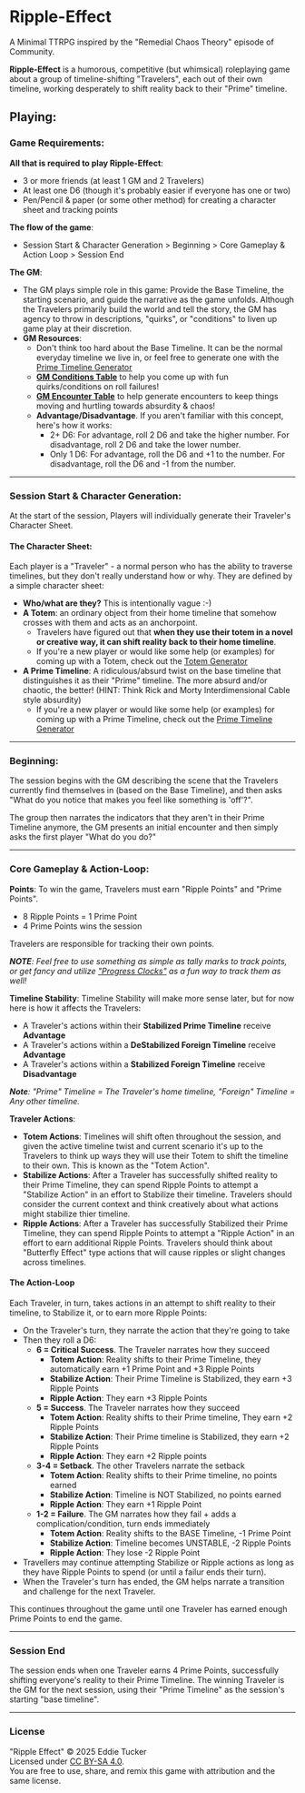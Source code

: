 # Ripple-Effect

A Minimal TTRPG inspired by the "Remedial Chaos Theory" episode of Community.

**Ripple-Effect** is a humorous, competitive (but whimsical) roleplaying game about a group of timeline-shifting "Travelers", each out of their own timeline, working desperately to shift reality back to their "Prime" timeline.

## Playing:
### Game Requirements:
**All that is required to play Ripple-Effect**:
- 3 or more friends (at least 1 GM and 2 Travelers)
- At least one D6 (though it's probably easier if everyone has one or two)
- Pen/Pencil & paper (or some other method) for creating a character sheet and tracking points

**The flow of the game**:
- Session Start & Character Generation > Beginning > Core Gameplay & Action Loop > Session End

**The GM**:
- The GM plays simple role in this game: Provide the Base Timeline, the starting scenario, and guide the narrative as the game unfolds. Although the Travelers primarily build the world and tell the story, the GM has agency to throw in descriptions, "quirks", or "conditions" to liven up game play at their discretion.
- **GM Resources**:
	- Don't think too hard about the Base Timeline. It can be the normal everyday timeline we live in, or feel free to generate one with the [Prime Timeline Generator](https://github.com/etuckeriv/remedial-chaos-theory/blob/main/Prime-Timeline-Generator.md)
	- **[GM Conditions Table](https://github.com/etuckeriv/remedial-chaos-theory/blob/main/GM-Conditions-Table.md)** to help you come up with fun quirks/conditions on roll failures!
	- **[GM Encounter Table](https://github.com/etuckeriv/remedial-chaos-theory/blob/main/GM-Encounter-Table)** to help generate encounters to keep things moving and hurtling towards absurdity & chaos!
	- **Advantage/Disadvantage**. If you aren't familiar with this concept, here's how it works:
		- 2+ D6: For advantage, roll 2 D6 and take the higher number. For disadvantage, roll 2 D6 and take the lower number.
		- Only 1 D6: For advantage, roll the D6 and +1 to the number. For disadvantage, roll the D6 and -1 from the number. 

---
### Session Start & Character Generation:
At the start of the session, Players will individually generate their Traveler's Character Sheet.

#### The Character Sheet:
Each player is a "Traveler" - a normal person who has the ability to traverse timelines, but they don't really understand how or why. They are defined by a simple character sheet:
- **Who/what are they?** This is intentionally vague :-)
- **A Totem**: an ordinary object from their home timeline that somehow crosses with them and acts as an anchorpoint.
	- Travelers have figured out that **when they use their totem in a novel or creative way, it can shift reality back to their home timeline**.
	- If you're a new player or would like some help (or examples) for coming up with a Totem, check out the [Totem Generator](https://github.com/etuckeriv/remedial-chaos-theory/blob/main/Totem-Generator)
- **A Prime Timeline**: A ridiculous/absurd twist on the base timeline that distinguishes it as their "Prime" timeline. The more absurd and/or chaotic, the better! (HINT: Think Rick and Morty Interdimensional Cable style absurdity)
	- If you're a new player or would like some help (or examples) for coming up with a Prime Timeline, check out the [Prime Timeline Generator](https://github.com/etuckeriv/remedial-chaos-theory/blob/main/Prime-Timeline-Generator.md)

---
### Beginning:
The session begins with the GM describing the scene that the Travelers currently find themselves in (based on the Base Timeline), and then asks "What do you notice that makes you feel like something is 'off'?".

The group then narrates the indicators that they aren't in their Prime Timeline anymore, the GM presents an initial encounter and then simply asks the first player "What do you do?"

---
### Core Gameplay & Action-Loop:

**Points**:
To win the game, Travelers must earn "Ripple Points" and "Prime Points".
 - 8 Ripple Points = 1 Prime Point
 - 4 Prime Points wins the session

Travelers are responsible for tracking their own points. 

_**NOTE**: Feel free to use something as simple as tally marks to track points, or get fancy and utilize ["Progress Clocks"](https://gm-lazarus.itch.io/rpg-progress-clocks) as a fun way to track them as well!_

**Timeline Stability**:
Timeline Stability will make more sense later, but for now here is how it affects the Travelers:
- A Traveler's actions within their **Stabilized Prime Timeline** receive **Advantage**
- A Traveler's actions within a **DeStabilized Foreign Timeline** receive **Advantage**
- A Traveler's actions within a **Stabilized Foreign Timeline** receive **Disadvantage**

_**Note**: "Prime" Timeline = The Traveler's home timeline, "Foreign" Timeline = Any other timeline._

**Traveler Actions**:
- **Totem Actions**: Timelines will shift often throughout the session, and given the active timeline twist and current scenario it's up to the Travelers to think up ways they will use their Totem to shift the timeline to their own. This is known as the "Totem Action".
- **Stabilize Actions**: After a Traveler has successfully shifted reality to their Prime Timeline, they can spend Ripple Points to attempt a "Stabilize Action" in an effort to Stabilize their timeline. Travelers should consider the current context and think creatively about what actions might stabilize thier timeline.
- **Ripple Actions**: After a Traveler has successfully Stabilized their Prime Timeline, they can spend Ripple Points to attempt a "Ripple Action" in an effort to earn additional Ripple Points. Travelers should think about "Butterfly Effect" type actions that will cause ripples or slight changes across timelines.

#### The Action-Loop
Each Traveler, in turn, takes actions in an attempt to shift reality to their timeline, to Stabilize it, or to earn more Ripple Points:
- On the Traveler's turn, they narrate the action that they're going to take
- Then they roll a D6:
	- **6 = Critical Success**. The Traveler narrates how they succeed
 		- **Totem Action**: Reality shifts to their Prime Timeline, they automatically earn +1 Prime Point and +3 Ripple Points
   		- **Stabilize Action**: Their Prime Timeline is Stabilized, they earn +3 Ripple Points
     	- **Ripple Action**: They earn +3 Ripple Points
  	- **5 = Success**. The Traveler narrates how they succeed
  		- **Totem Action**: Reality shifts to their Prime timeline, They earn +2 Ripple Points
  	 	- **Stabilize Action**: Their Prime timeline is Stabilized, they earn +2 Ripple Points
  	  	- **Ripple Action**: They earn +2 Ripple points
	- **3-4 = Setback**. The other Travelers narrate the setback
 		- **Totem Action**: Reality shifts to their Prime timeline, no points earned
   		- **Stabilize Action**: Timeline is NOT Stabilized, no points earned
     	- **Ripple Action**: They earn +1 Ripple Point
	- **1-2 = Failure**. The GM narrates how they fail + adds a complication/condition, turn ends immediately
 		- **Totem Action**: Reality shifts to the BASE Timeline, -1 Prime Point
   		- **Stabilize Action**: Timeline becomes UNSTABLE, -2 Ripple Points
     	- **Ripple Action**: They lose -2 Ripple Point
- Travellers may continue attempting Stabilize or Ripple actions as long as they have Ripple Points to spend (or until a failur ends their turn).
- When the Traveler's turn has ended, the GM helps narrate a transition and challenge for the next Traveler.

This continues throughout the game until one Traveler has earned enough Prime Points to end the game.

---
### Session End
The session ends when one Traveler earns 4 Prime Points, successfully shifting everyone's reality to their Prime Timeline. The winning Traveler is the GM for the next session, using their "Prime Timeline" as the session's starting "base timeline".

---

### License
"Ripple Effect" © 2025 Eddie Tucker  
Licensed under [CC BY-SA 4.0](https://creativecommons.org/licenses/by-sa/4.0/).  
You are free to use, share, and remix this game with attribution and the same license.
